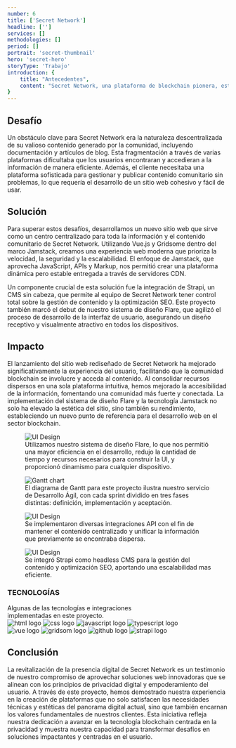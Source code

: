 ```yaml
---
number: 6
title: ['Secret Network']
headline: ['']
services: []
methodologies: []
period: []
portrait: 'secret-thumbnail'
hero: 'secret-hero'
storyType: 'Trabajo'
introduction: {
    title: "Antecedentes",
    content: "Secret Network, una plataforma de blockchain pionera, está dedicada a mejorar la privacidad en la era digital. Empodera a los usuarios proporcionándoles control sobre sus datos, estableciendo un nuevo estándar en la comunidad blockchain para la privacidad y la autonomía del usuario. Reconociendo la necesidad de alinear su presencia digital con sus valores fundamentales, Secret Network se embarcó en una misión para renovar su marca y sitio web. Esta iniciativa ayudó a reflejar el compromiso de la organización con la privacidad y ofrecer a los usuarios una experiencia personalizada."
}
---
```


<div>
    <h2>Desafío</h2>
    <p>Un obstáculo clave para Secret Network era la naturaleza descentralizada de su valioso contenido generado por la comunidad, incluyendo documentación y artículos de blog. Esta fragmentación a través de varias plataformas dificultaba que los usuarios encontraran y accedieran a la información de manera eficiente. Además, el cliente necesitaba una plataforma sofisticada para gestionar y publicar contenido comunitario sin problemas, lo que requería el desarrollo de un sitio web cohesivo y fácil de usar.</p>
</div>
<div>
    <h2>Solución</h2>
    <p>Para superar estos desafíos, desarrollamos un nuevo sitio web que sirve como un centro centralizado para toda la información y el contenido comunitario de Secret Network. Utilizando Vue.js y Gridsome dentro del marco Jamstack, creamos una experiencia web moderna que prioriza la velocidad, la seguridad y la escalabilidad. El enfoque de Jamstack, que aprovecha JavaScript, APIs y Markup, nos permitió crear una plataforma dinámica pero estable entregada a través de servidores CDN.</p>
    <p>Un componente crucial de esta solución fue la integración de Strapi, un CMS sin cabeza, que permite al equipo de Secret Network tener control total sobre la gestión de contenido y la optimización SEO. Este proyecto también marcó el debut de nuestro sistema de diseño Flare, que agilizó el proceso de desarrollo de la interfaz de usuario, asegurando un diseño receptivo y visualmente atractivo en todos los dispositivos.</p>
</div>

<div>
    <h2>Impacto</h2>
    <p>El lanzamiento del sitio web rediseñado de Secret Network ha mejorado significativamente la experiencia del usuario, facilitando que la comunidad blockchain se involucre y acceda al contenido. Al consolidar recursos dispersos en una sola plataforma intuitiva, hemos mejorado la accesibilidad de la información, fomentando una comunidad más fuerte y conectada. La implementación del sistema de diseño Flare y la tecnología Jamstack no solo ha elevado la estética del sitio, sino también su rendimiento, estableciendo un nuevo punto de referencia para el desarrollo web en el sector blockchain.</p>
</div>

<div>
    <figure>
        <img loading="lazy" src="/work/secret-figure1.jpg" alt="UI Design"/>
        <figcaption class="story_story__mainContent__caption__IQRnS">Utilizamos nuestro sistema de diseño Flare, lo que nos permitió una mayor eficiencia en el desarrollo, redujo la cantidad de tiempo y recursos necesarios para construir la UI, y proporcionó dinamismo para cualquier dispositivo.</figcaption>
    </figure>    
</div>

<div class="story_story__mainContent__gantt__TErEp">
    <figure>
        <img loading="lazy" src="/work/project-chart-es--double.svg" alt="Gantt chart"/>
        <figcaption class="story_story__mainContent__caption__IQRnS">El diagrama de Gantt para este proyecto ilustra nuestro servicio de Desarrollo Ágil, con cada sprint dividido en tres fases distintas: definición, implementación y aceptación.</figcaption>
    </figure>
</div>
<div>
    <figure>
        <img loading="lazy" src="/work/secret-figure2.jpg" alt="UI Design"/>
        <figcaption class="story_story__mainContent__caption__IQRnS">Se implementaron diversas integraciones API con el fin de mantener el contenido centralizado y unificar la información que previamente se encontraba dispersa.</figcaption>
    </figure>    
</div>
<div>
    <figure>
        <img loading="lazy" src="/work/secret-figure3.jpg" alt="UI Design"/>
        <figcaption class="story_story__mainContent__caption__IQRnS">Se integró Strapi como headless CMS para la gestión del contenido y optimización SEO, aportando una escalabilidad mas eficiente.</figcaption>
    </figure>    
</div>
<div class="story_story__mainContent__technologies__v5XXm">
    <div>
        <h3>TECNOLOGÍAS</h3>
        <span>Algunas de las tecnologías e integraciones<br/>implementadas en este proyecto.</span>
    </div>   
    <div class="story_story__mainContent__technologies__images__6NSg5">
        <div>
        <img loading="lazy" src="/technologies/html.svg"  alt="html logo"/>
            <img loading="lazy" alt="css logo" src="/technologies/css.svg"/>
            <img loading="lazy" alt="javascript logo" src="/technologies/javascript.svg"/>
            <img loading="lazy" alt="typescript logo" src="/technologies/typescript.svg"/>
        </div>
        <div>
            <img loading="lazy" alt="vue logo" src="/technologies/vue.svg"/>
            <img loading="lazy" alt="gridsom logo" src="/technologies/gridsom.svg"/>
            <img loading="lazy" alt="github logo" src="/technologies/github.svg"/>
            <img loading="lazy" alt="strapi logo" src="/technologies/strapi.svg" class="story_story__mainContent__technologies__images__large__KxVD1"/>
        </div>
    </div>     
</div>
<div>
    <h2>Conclusión</h2>
    <p>La revitalización de la presencia digital de Secret Network es un testimonio de nuestro compromiso de aprovechar soluciones web innovadoras que se alinean con los principios de privacidad digital y empoderamiento del usuario. A través de este proyecto, hemos demostrado nuestra experiencia en la creación de plataformas que no solo satisfacen las necesidades técnicas y estéticas del panorama digital actual, sino que también encarnan los valores fundamentales de nuestros clientes. Esta iniciativa refleja nuestra dedicación a avanzar en la tecnología blockchain centrada en la privacidad y muestra nuestra capacidad para transformar desafíos en soluciones impactantes y centradas en el usuario.</p>
</div>